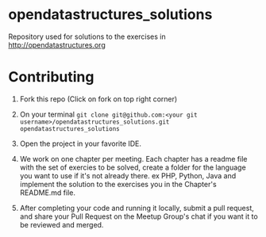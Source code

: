 # opendatastructures_solutions

Repository used for solutions to the exercises in http://opendatastructures.org

# Contributing
1. Fork this repo (Click on fork on top right corner)

2. On your terminal ```git clone git@github.com:<your git username>/opendatastructures_solutions.git opendatastructures_solutions```

3. Open the project in your favorite IDE. 

4. We work on one chapter per meeting. Each chapter has a readme file with the set of exercies to be solved, create a folder for the language you want to use if it's not already there. ex PHP, Python, Java and implement the solution to the exercises you in the Chapter's README.md file.

5. After completing your code and running it locally, submit a pull request, and share your Pull Request on the Meetup Group's chat if you want it to be reviewed and merged.
